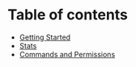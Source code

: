 # Table of contents

* [Getting Started](README.md)
* [Stats](stats.md)
* [Commands and Permissions](commands-and-permissions.md)

